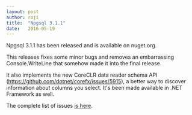 ```yaml
---
layout: post
author: roji
title:  "Npgsql 3.1.1"
date:   2016-05-19
---
```

Npgsql 3.1.1 has been released and is available on nuget.org.

This releases fixes some minor bugs and removes an embarrassing Console.WriteLine that
somehow made it into the final release.

It also implements the new CoreCLR data reader schema API
(https://github.com/dotnet/corefx/issues/5915), a better way to discover information
about columns you select. It's been made available in .NET Framework as well.

The complete list of issues [is here](https://github.com/npgsql/npgsql/issues?q=milestone%3A3.1.1).

